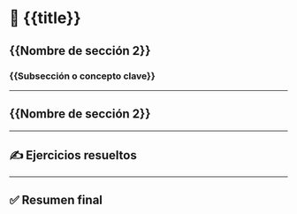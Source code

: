 # 📘 {{title}} 

## {{Nombre de sección 2}}
### {{Subsección o concepto clave}}

---
## {{Nombre de sección 2}}

---

## ✍️ Ejercicios resueltos

---

## ✅ Resumen final
